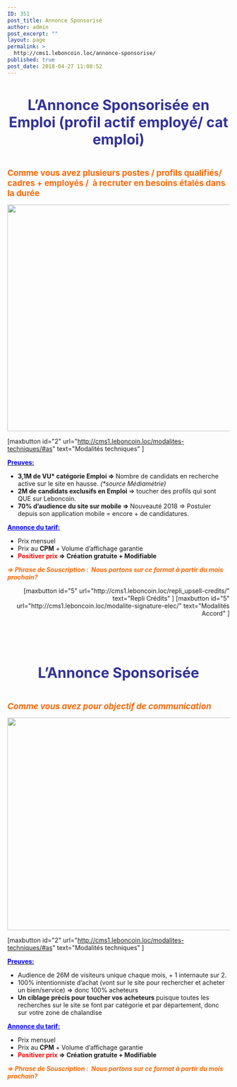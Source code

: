 ```yaml
---
ID: 351
post_title: Annonce Sponsorisé
author: admin
post_excerpt: ""
layout: page
permalink: >
  http://cms1.leboncoin.loc/annonce-sponsorise/
published: true
post_date: 2018-04-27 11:08:52
---
```

&nbsp;
<p id="ann_spo" style="text-align: center;"><span style="font-size: 24pt; color: #333399;"><b>L’Annonce Sponsorisée en Emploi (</b><b>profil actif employé/ cat emploi)</b></span></p>
&nbsp;

<strong><span style="font-size: 14pt; color: #ff6600;">Comme vous avez plusieurs postes / profils qualifiés/ cadres + employés /  à recruter en besoins étalés dans la durée</span></strong>

<a href="http://cms1.leboncoin.loc/wp-content/uploads/2018/05/Ann_Spo_Emp1.png"><img class="aligncenter size-full wp-image-656" src="http://cms1.leboncoin.loc/wp-content/uploads/2018/05/Ann_Spo_Emp1.png" alt="" width="1591" height="514" /></a>

[maxbutton id="2" url="http://cms1.leboncoin.loc/modalites-techniques/#as" text="Modalités techniques" ]

<span style="text-decoration: underline;"><span style="color: #0000ff;"><strong>Preuves:</strong></span></span>
<ul>
 	<li><b>3,1M de VU* catégorie Emploi =&gt; </b>Nombre de candidats en recherche active sur le site en hausse. <i>(*source Médiamétrie)</i></li>
 	<li><b>2M de candidats exclusifs en Emploi </b>=&gt; toucher des profils qui sont QUE sur Leboncoin.</li>
 	<li><b>70% d’audience du site sur mobile =&gt; </b>Nouveauté 2018 =&gt; Postuler depuis son application mobile = encore + de candidatures.</li>
</ul>
<span style="color: #0000ff;"><strong><span style="text-decoration: underline;">Annonce du tarif:</span></strong></span>
<ul>
 	<li>Prix mensuel</li>
 	<li>Prix au <b>CPM</b> + Volume d’affichage garantie</li>
 	<li><b><span style="color: #ff0000;">Positiver prix</span> =&gt; </b><b>Création gratuite + Modifiable</b></li>
</ul>
<span style="color: #ff6600;"><b><i>=&gt; Phrase de Souscription :  </i></b><b><i>Nous partons sur ce format à partir du mois prochain?</i></b></span>
<p style="text-align: right;">[maxbutton id="5" url="http://cms1.leboncoin.loc/repli_upsell-credits/" text="Repli Crédits" ] [maxbutton id="5" url="http://cms1.leboncoin.loc/modalite-signature-elec/" text="Modalités Accord" ]</p>
&nbsp;

&nbsp;

&nbsp;
<p id="ann_spo_bus" style="text-align: center;"><b><span style="font-size: 24pt; color: #333399;">L’Annonce Sponsorisée</span></b></p>
&nbsp;

<span style="color: #ff6600; font-size: 14pt;"><b><i>Comme vous avez pour objectif de communication</i></b></span>

<a href="http://cms1.leboncoin.loc/wp-content/uploads/2018/05/Ann_Spo_Emp_bis1.png"><img class="aligncenter size-full wp-image-655" src="http://cms1.leboncoin.loc/wp-content/uploads/2018/05/Ann_Spo_Emp_bis1.png" alt="" width="1594" height="482" /></a>

[maxbutton id="2" url="http://cms1.leboncoin.loc/modalites-techniques/#as" text="Modalités techniques" ]

<span style="text-decoration: underline;"><span style="color: #0000ff;"><strong>Preuves:</strong></span></span>
<ul>
 	<li>Audience de 26M de visiteurs unique chaque mois, + 1 internaute sur 2.</li>
 	<li>100% intentionniste d’achat (vont sur le site pour rechercher et acheter un bien/service) =&gt; donc 100% acheteurs</li>
 	<li><b>Un ciblage précis pour toucher vos acheteurs </b>puisque toutes les recherches sur le site se font par catégorie et par département, donc sur votre zone de chalandise</li>
</ul>
<span style="color: #0000ff;"><strong><span style="text-decoration: underline;">Annonce du tarif:</span></strong></span>
<ul>
 	<li>Prix mensuel</li>
 	<li>Prix au <b>CPM</b> + Volume d’affichage garantie</li>
 	<li><b><span style="color: #ff0000;">Positiver prix</span> =&gt; </b><b>Création gratuite + Modifiable</b></li>
</ul>
<span style="color: #ff6600;"><b><i>=&gt; Phrase de Souscription :  </i></b><b><i>Nous partons sur ce format à partir du mois prochain?</i></b></span>

&nbsp;